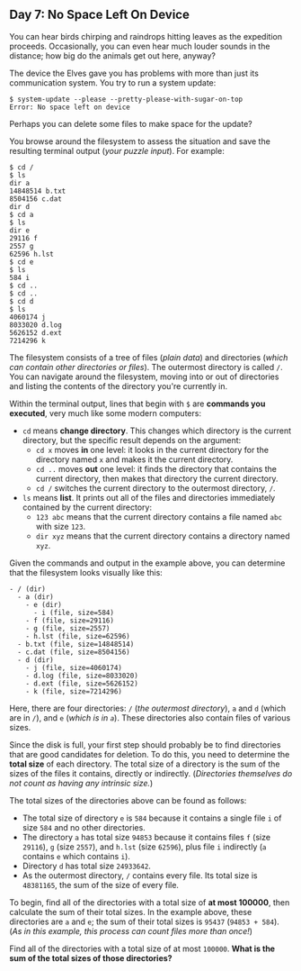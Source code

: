 ## Day 7: No Space Left On Device

You can hear birds chirping and raindrops hitting leaves as the expedition proceeds. Occasionally, 
you can even hear much louder sounds in the distance; how big do the animals get out here, anyway?

The device the Elves gave you has problems with more than just its communication system. You try 
to run a system update:

```
$ system-update --please --pretty-please-with-sugar-on-top
Error: No space left on device
```

Perhaps you can delete some files to make space for the update?

You browse around the filesystem to assess the situation and save the resulting terminal output 
(_your puzzle input_). For example:

```
$ cd /
$ ls
dir a
14848514 b.txt
8504156 c.dat
dir d
$ cd a
$ ls
dir e
29116 f
2557 g
62596 h.lst
$ cd e
$ ls
584 i
$ cd ..
$ cd ..
$ cd d
$ ls
4060174 j
8033020 d.log
5626152 d.ext
7214296 k
```

The filesystem consists of a tree of files (_plain data_) and directories (_which can contain 
other directories or files_). The outermost directory is called `/`. You can navigate around the 
filesystem, moving into or out of directories and listing the contents of the directory you're currently 
in.

Within the terminal output, lines that begin with `$` are **commands you executed**, very much like 
some modern computers:

- `cd` means **change directory**. This changes which directory is the current directory, but the specific result depends on the argument:
    - `cd x` moves **in** one level: it looks in the current directory for the directory named `x` and makes it the current directory.
    - `cd ..` moves **out** one level: it finds the directory that contains the current directory, then makes that directory the current directory.
    - `cd /` switches the current directory to the outermost directory, `/`.
- `ls` means **list**. It prints out all of the files and directories immediately contained by the current directory:
    - `123 abc` means that the current directory contains a file named `abc` with size `123`.
    - `dir xyz` means that the current directory contains a directory named `xyz`.

Given the commands and output in the example above, you can determine that the filesystem looks 
visually like this:

```
- / (dir)
  - a (dir)
    - e (dir)
      - i (file, size=584)
    - f (file, size=29116)
    - g (file, size=2557)
    - h.lst (file, size=62596)
  - b.txt (file, size=14848514)
  - c.dat (file, size=8504156)
  - d (dir)
    - j (file, size=4060174)
    - d.log (file, size=8033020)
    - d.ext (file, size=5626152)
    - k (file, size=7214296)
```

Here, there are four directories: `/` (_the outermost directory_), `a` and `d` (which are in `/`), 
and `e` (_which is in `a`_). These directories also contain files of various sizes.

Since the disk is full, your first step should probably be to find directories that are good 
candidates for deletion. To do this, you need to determine the **total size** of each directory. 
The total size of a directory is the sum of the sizes of the files it contains, directly or indirectly. 
(_Directories themselves do not count as having any intrinsic size._)

The total sizes of the directories above can be found as follows:

- The total size of directory `e` is `584` because it contains a single file `i` of size `584` and no other directories.
- The directory `a` has total size `94853` because it contains files `f` (size `29116`), `g` (size `2557`), and `h.lst` (size `62596`), plus file `i` indirectly (`a` contains `e` which contains `i`).
- Directory `d` has total size `24933642`.
- As the outermost directory, `/` contains every file. Its total size is `48381165`, the sum of the size of every file.

To begin, find all of the directories with a total size of **at most 100000**, then calculate the 
sum of their total sizes. In the example above, these directories are `a` and `e`; the sum of their 
total sizes is `95437` (`94853 + 584`). (_As in this example, this process can count files more than 
once!_)

Find all of the directories with a total size of at most `100000`. **What is the sum of the total 
sizes of those directories?**

